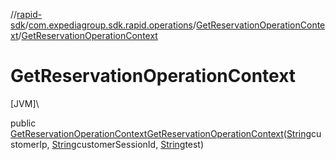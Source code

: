 //[rapid-sdk](../../../index.md)/[com.expediagroup.sdk.rapid.operations](../index.md)/[GetReservationOperationContext](index.md)/[GetReservationOperationContext](-get-reservation-operation-context.md)

# GetReservationOperationContext

[JVM]\

public [GetReservationOperationContext](index.md)[GetReservationOperationContext](-get-reservation-operation-context.md)([String](https://docs.oracle.com/javase/8/docs/api/java/lang/String.html)customerIp, [String](https://docs.oracle.com/javase/8/docs/api/java/lang/String.html)customerSessionId, [String](https://docs.oracle.com/javase/8/docs/api/java/lang/String.html)test)

